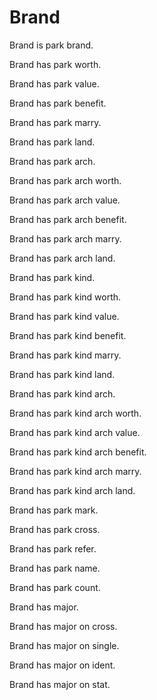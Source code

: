 # Brand

Brand is park brand.

Brand has park worth.

Brand has park value.

Brand has park benefit.

Brand has park marry.

Brand has park land.

Brand has park arch.

Brand has park arch worth.

Brand has park arch value.

Brand has park arch benefit.

Brand has park arch marry.

Brand has park arch land.

Brand has park kind.

Brand has park kind worth.

Brand has park kind value.

Brand has park kind benefit.

Brand has park kind marry.

Brand has park kind land.

Brand has park kind arch.

Brand has park kind arch worth.

Brand has park kind arch value.

Brand has park kind arch benefit.

Brand has park kind arch marry.

Brand has park kind arch land.

Brand has park mark.

Brand has park cross.

Brand has park refer.

Brand has park name.

Brand has park count.

Brand has major.

Brand has major on cross.

Brand has major on single.

Brand has major on ident.

Brand has major on stat.